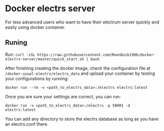 
# Docker electrs server

For less advanced users who want to have their electrum server quickly and easily using docker container.
## Runing
Run: `curl -sSL https://raw.githubusercontent.com/MoonDusk1996/docker-electrs-server/master/quick_start.sh | bash`

After finishing creating the docker image, check the configuration file at `/docker-usual-electrs/electrs_data` and upload your container by testing your configurations by running:

`docker run --rm -v <path_to_electrs_data>:/electrs electrs:latest`

Once you are sure your settings are correct, you can run:

`docker run -v <path_to_electrs_data>:/electrs -p 50001 -d electrs:latest`

You can add any directory to store the electrs database as long as you have an electrs.conf there.
